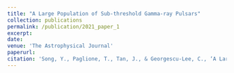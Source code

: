 ```yaml
---
title: "A Large Population of Sub-threshold Gamma-ray Pulsars"
collection: publications
permalink: /publication/2021_paper_1
excerpt: 
date: 
venue: 'The Astrophysical Journal'
paperurl: 
citation: 'Song, Y., Paglione, T., Tan, J., & Georgescu-Lee, C., ‘A Large Population of Sub-threshold Gamma-ray Pulsars’ in review'
---
```

